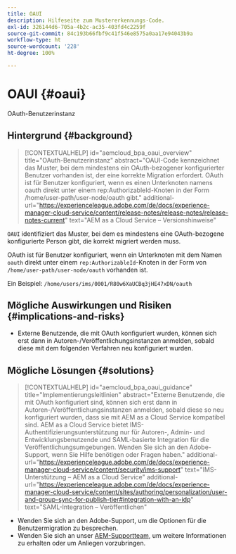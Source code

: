 ```yaml
---
title: OAUI
description: Hilfeseite zum Mustererkennungs-Code.
exl-id: 326144d6-705a-4b2c-ac35-403fd4c2259f
source-git-commit: 84c193b66fbf9c41f546e8575a0aa17e94043b9a
workflow-type: ht
source-wordcount: '228'
ht-degree: 100%

---
```


# OAUI {#oaui}

OAuth-Benutzerinstanz

## Hintergrund {#background}

>[!CONTEXTUALHELP]
>id="aemcloud_bpa_oaui_overview"
>title="OAuth-Benutzerinstanz"
>abstract="OAUI-Code kennzeichnet das Muster, bei dem mindestens ein OAuth-bezogener konfigurierter Benutzer vorhanden ist, der eine korrekte Migration erfordert. OAuth ist für Benutzer konfiguriert, wenn es einen Unterknoten namens oauth direkt unter einem rep:AuthorizableId-Knoten in der Form /home/user-path/user-node/oauth gibt."
>additional-url="https://experienceleague.adobe.com/de/docs/experience-manager-cloud-service/content/release-notes/release-notes/release-notes-current" text="AEM as a Cloud Service – Versionshinweise"

`OAUI` identifiziert das Muster, bei dem es mindestens eine OAuth-bezogene konfigurierte Person gibt, die korrekt migriert werden muss.

OAuth ist für Benutzer konfiguriert, wenn ein Unterknoten mit dem Namen `oauth` direkt unter einem `rep:AuthorizableId`-Knoten in der Form von `/home/user-path/user-node/oauth` vorhanden ist.

Ein Beispiel: `/home/users/ims/0001/R80w6XaUCBq3jHE47xDN/oauth`

## Mögliche Auswirkungen und Risiken {#implications-and-risks}

* Externe Benutzende, die mit OAuth konfiguriert wurden, können sich erst dann in Autoren-/Veröffentlichungsinstanzen anmelden, sobald diese mit dem folgenden Verfahren neu konfiguriert wurden.

## Mögliche Lösungen {#solutions}

>[!CONTEXTUALHELP]
>id="aemcloud_bpa_oaui_guidance"
>title="Implementierungsleitlinien"
>abstract="Externe Benutzende, die mit OAuth konfiguriert sind, können sich erst dann in Autoren-/Veröffentlichungsinstanzen anmelden, sobald diese so neu konfiguriert wurden, dass sie mit AEM as a Cloud Service kompatibel sind. AEM as a Cloud Service bietet IMS-Authentifizierungsunterstützung nur für Autoren-, Admin- und Entwicklungsbenutzende und SAML-basierte Integration für die Veröffentlichungsumgebungen. Wenden Sie sich an den Adobe-Support, wenn Sie Hilfe benötigen oder Fragen haben."
>additional-url="https://experienceleague.adobe.com/de/docs/experience-manager-cloud-service/content/security/ims-support" text="IMS-Unterstützung – AEM as a Cloud Service"
>additional-url="https://experienceleague.adobe.com/de/docs/experience-manager-cloud-service/content/sites/authoring/personalization/user-and-group-sync-for-publish-tier#integration-with-an-idp" text="SAML-Integration – Veröffentlichen"

* Wenden Sie sich an den Adobe-Support, um die Optionen für die Benutzermigration zu besprechen.
* Wenden Sie sich an unser [AEM-Supportteam](https://helpx.adobe.com/de/enterprise/using/support-for-experience-cloud.html), um weitere Informationen zu erhalten oder um Anliegen vorzubringen.
